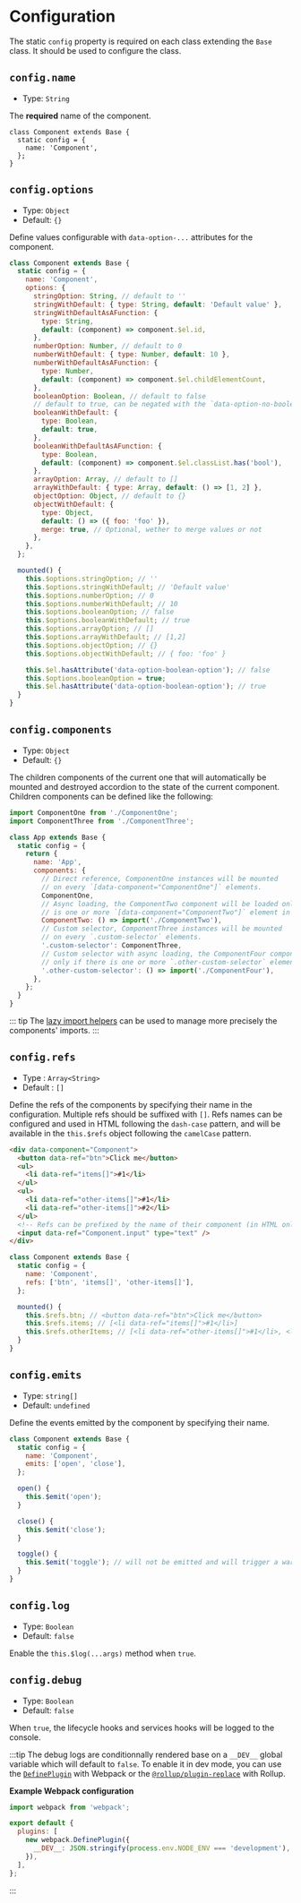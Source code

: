 # Configuration

The static `config` property is required on each class extending the `Base` class. It should be used to configure the class.

## `config.name`

- Type: `String`

The **required** name of the component.

```js{3}
class Component extends Base {
  static config = {
    name: 'Component',
  };
}
```

## `config.options`

- Type: `Object`
- Default: `{}`

Define values configurable with `data-option-...` attributes for the component.

```js
class Component extends Base {
  static config = {
    name: 'Component',
    options: {
      stringOption: String, // default to ''
      stringWithDefault: { type: String, default: 'Default value' },
      stringWithDefaultAsAFunction: {
        type: String,
        default: (component) => component.$el.id,
      },
      numberOption: Number, // default to 0
      numberWithDefault: { type: Number, default: 10 },
      numberWithDefaultAsAFunction: {
        type: Number,
        default: (component) => component.$el.childElementCount,
      },
      booleanOption: Boolean, // default to false
      // default to true, can be negated with the `data-option-no-boolean-with-default` attribute
      booleanWithDefault: {
        type: Boolean,
        default: true,
      },
      booleanWithDefaultAsAFunction: {
        type: Boolean,
        default: (component) => component.$el.classList.has('bool'),
      },
      arrayOption: Array, // default to []
      arrayWithDefault: { type: Array, default: () => [1, 2] },
      objectOption: Object, // default to {}
      objectWithDefault: {
        type: Object,
        default: () => ({ foo: 'foo' }),
        merge: true, // Optional, wether to merge values or not
      },
    },
  };

  mounted() {
    this.$options.stringOption; // ''
    this.$options.stringWithDefault; // 'Default value'
    this.$options.numberOption; // 0
    this.$options.numberWithDefault; // 10
    this.$options.booleanOption; // false
    this.$options.booleanWithDefault; // true
    this.$options.arrayOption; // []
    this.$options.arrayWithDefault; // [1,2]
    this.$options.objectOption; // {}
    this.$options.objectWithDefault; // { foo: 'foo' }

    this.$el.hasAttribute('data-option-boolean-option'); // false
    this.$options.booleanOption = true;
    this.$el.hasAttribute('data-option-boolean-option'); // true
  }
}
```

## `config.components`

- Type: `Object`
- Default: `{}`

The children components of the current one that will automatically be mounted and destroyed accordion to the state of the current component. Children components can be defined like the following:

```js
import ComponentOne from './ComponentOne';
import ComponentThree from './ComponentThree';

class App extends Base {
  static config = {
    return {
      name: 'App',
      components: {
        // Direct reference, ComponentOne instances will be mounted
        // on every `[data-component="ComponentOne"]` elements.
        ComponentOne,
        // Async loading, the ComponentTwo component will be loaded only if there
        // is one or more `[data-component="ComponentTwo"]` element in the DOM.
        ComponentTwo: () => import('./ComponentTwo'),
        // Custom selector, ComponentThree instances will be mounted
        // on every `.custom-selector` elements.
        '.custom-selector': ComponentThree,
        // Custom selector with async loading, the ComponentFour component will be loaded
        // only if there is one or more `.other-custom-selector` element in the DOM.
        '.other-custom-selector': () => import('./ComponentFour'),
      },
    };
  }
}
```

::: tip
The [lazy import helpers](/api/helpers/#lazy-import-helpers) can be used to manage more precisely the components' imports.
:::

## `config.refs`

- Type : `Array<String>`
- Default : `[]`

Define the refs of the components by specifying their name in the configuration. Multiple refs should be suffixed with `[]`. Refs names can be configured and used in HTML following the `dash-case` pattern, and will be available in the `this.$refs` object following the `camelCase` pattern.

```html
<div data-component="Component">
  <button data-ref="btn">Click me</button>
  <ul>
    <li data-ref="items[]">#1</li>
  </ul>
  <ul>
    <li data-ref="other-items[]">#1</li>
    <li data-ref="other-items[]">#2</li>
  </ul>
  <!-- Refs can be prefixed by the name of their component (in HTML only)  -->
  <input data-ref="Component.input" type="text" />
</div>
```

```js
class Component extends Base {
  static config = {
    name: 'Component',
    refs: ['btn', 'items[]', 'other-items[]'],
  };

  mounted() {
    this.$refs.btn; // <button data-ref="btn">Click me</button>
    this.$refs.items; // [<li data-ref="items[]">#1</li>]
    this.$refs.otherItems; // [<li data-ref="other-items[]">#1</li>, <li data-ref="other-items[]">#2</li>]
  }
}
```

## `config.emits`

- Type: `string[]`
- Default: `undefined`

Define the events emitted by the component by specifying their name.

```js
class Component extends Base {
  static config = {
    name: 'Component',
    emits: ['open', 'close'],
  };

  open() {
    this.$emit('open');
  }

  close() {
    this.$emit('close');
  }

  toggle() {
    this.$emit('toggle'); // will not be emitted and will trigger a warning
  }
}
```

## `config.log`

- Type: `Boolean`
- Default: `false`

Enable the `this.$log(...args)` method when `true`.

## `config.debug`

- Type: `Boolean`
- Default: `false`

When `true`, the lifecycle hooks and services hooks will be logged to the console.

:::tip
The debug logs are conditionnally rendered base on a `__DEV__` global variable which will default to `false`. To enable it in dev mode, you can use the [`DefinePlugin`](https://webpack.js.org/plugins/define-plugin/) with Webpack or the [`@rollup/plugin-replace`](https://github.com/rollup/plugins/tree/master/packages/replace) with Rollup.

**Example Webpack configuration**

```js
import webpack from 'webpack';

export default {
  plugins: [
    new webpack.DefinePlugin({
      __DEV__: JSON.stringify(process.env.NODE_ENV === 'development'),
    }),
  ],
};
```

:::
